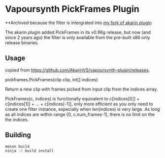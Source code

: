 # Vapoursynth PickFrames Plugin

**Archived because the filter is intergrated into [my fork of akarin plugin](https://github.com/yuygfgg/akarin-vapoursynth-plugin)

The akarin plugin added PickFrames in its v0.96g release, but now (and since 2 years ago) the filter is only available from the pre-built x86 only release binaries.

## Usage

copied from https://github.com/AkarinVS/vapoursynth-plugin/releases.

pickframes.PickFrames(clip clip, int[] indices)

Return a new clip with frames picked from input clip from the indices array.

PickFrames(c, indices) is functionally equivalent to c[indices[0]] + c[indices[1]] + ... + c[indices[-1]], only more efficient as you only need to create one filter instance, especially when len(indices) is very large. As long as all indices are within range [0, c.num_frames-1], there is no limit on the the indices.

## Building

```bash
meson build
ninja -C build install
```
